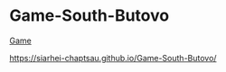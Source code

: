 # Game-South-Butovo

[Game](https://Siarhei-Chaptsau.github.io/Game-South-Butovo/)

https://siarhei-chaptsau.github.io/Game-South-Butovo/
